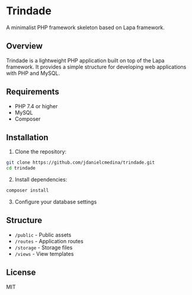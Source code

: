 # Trindade

A minimalist PHP framework skeleton based on Lapa framework.

## Overview

Trindade is a lightweight PHP application built on top of the Lapa framework. It provides a simple structure for developing web applications with PHP and MySQL.

## Requirements

- PHP 7.4 or higher
- MySQL
- Composer

## Installation

1. Clone the repository:
```bash
git clone https://github.com/jdanielcmedina/trindade.git
cd trindade
```

2. Install dependencies:
```bash
composer install
```

3. Configure your database settings

## Structure

- `/public` - Public assets
- `/routes` - Application routes
- `/storage` - Storage files
- `/views` - View templates

## License

MIT 
